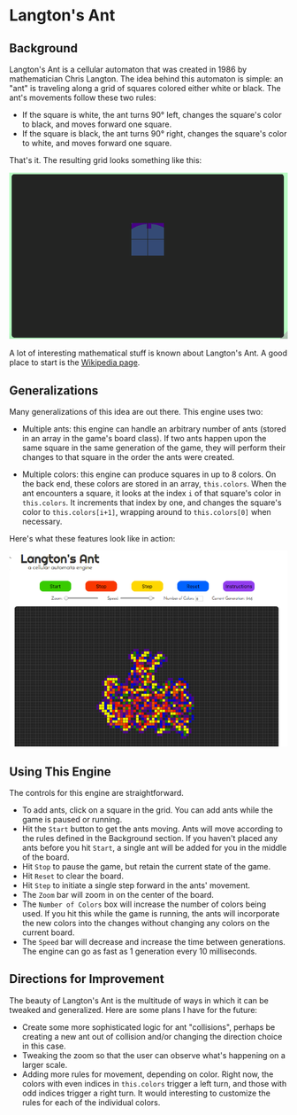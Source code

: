 # Langton's Ant

## Background

Langton's Ant is a cellular automaton that was created in 1986 by mathematician Chris Langton.  The idea behind this automaton is simple: an "ant" is traveling along a grid of squares colored either white or black.  The ant's movements follow these two rules:

- If the square is white, the ant turns 90&deg; left, changes the square's color to black, and moves forward one square.
- If the square is black, the ant turns 90&deg; right, changes the square's color to white, and moves forward one square.  

That's it.  The resulting grid looks something like this:

![Black grid with purple squares, squares moving according to the above rules](./langton_basic.gif)

A lot of interesting mathematical stuff is known about Langton's Ant.  A good place to start is the [Wikipedia page](https://en.wikipedia.org/wiki/Langton%27s_ant).

## Generalizations

Many generalizations of this idea are out there.  This engine uses two:

- Multiple ants: this engine can handle an arbitrary number of ants (stored in an array in the game's board class).  If two ants happen upon the same square in the same generation of the game, they will perform their changes to that square in the order the ants were created.  

- Multiple colors: this engine can produce squares in up to 8 colors.  On the back end, these colors are stored in an array, `this.colors`.  When the ant encounters a square, it looks at the index `i` of that square's color in `this.colors`.  It increments that index by one, and changes the square's color to `this.colors[i+1]`, wrapping around to `this.colors[0]` when necessary.

Here's what these features look like in action:

![Black grid with multi colored squares, squares moving according to the above rules](./multi_color_langton.gif)

## Using This Engine

The controls for this engine are straightforward.  

- To add ants, click on a square in the grid.  You can add ants while the game is paused or running.
- Hit the `Start` button to get the ants moving.  Ants will move according to the rules defined in the Background section.  If you haven't placed any ants before you hit `Start`, a single ant will be added for you in the middle of the board.
- Hit `Stop` to pause the game, but retain the current state of the game.
- Hit `Reset` to clear the board.  
- Hit `Step` to initiate a single step forward in the ants' movement.
- The `Zoom` bar will zoom in on the center of the board.  
- The `Number of Colors` box will increase the number of colors being used.  If you hit this while the game is running, the ants will incorporate the new colors into the changes without changing any colors on the current board.  
- The `Speed` bar will decrease and increase the time between generations.  The engine can go as fast as 1 generation every 10 milliseconds.  

## Directions for Improvement

The beauty of Langton's Ant is the multitude of ways in which it can be tweaked and generalized.  Here are some plans I have for the future:

- Create some more sophisticated logic for ant "collisions", perhaps be creating a new ant out of collision and/or changing the direction choice in this case.
- Tweaking the zoom so that the user can observe what's happening on a larger scale.  
- Adding more rules for movement, depending on color.  Right now, the colors with even indices in `this.colors` trigger a left turn, and those with odd indices trigger a right turn.  It would interesting to customize the rules for each of the individual colors.  
